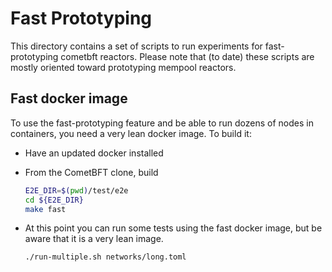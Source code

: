 # Fast Prototyping

This directory contains a set of scripts to run experiments for fast-prototyping cometbft reactors.
Please note that (to date) these scripts are mostly oriented toward prototyping mempool reactors.

## Fast docker image

To use the fast-prototyping feature and be able to run dozens of nodes in containers, you need a very lean docker image.
To build it:

- Have an updated docker installed
- From the CometBFT clone, build

   ```bash
   E2E_DIR=$(pwd)/test/e2e
   cd ${E2E_DIR}
   make fast
   ```
  
- At this point you can run some tests using the fast docker image, but be aware that it is a very lean image.

   ```bash
   ./run-multiple.sh networks/long.toml
   ```
